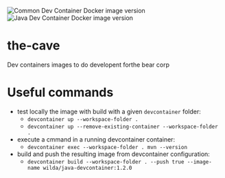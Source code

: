 ![Common Dev Container Docker image version](https://img.shields.io/docker/v/wilda/common-devcontainer/0.0.2?sort=date&arch=arm64&style=social&logo=docker&label=common-devcontainer) &nbsp; &nbsp;
![Java Dev Container Docker image version](https://img.shields.io/docker/v/wilda/java-devcontainer/1.2.0?sort=date&arch=arm64&style=social&logo=docker&label=java-devcontainer)

# the-cave
Dev containers images to do developent forthe bear corp

# Useful commands

- test locally the image with build with a given `devcontainer` folder:
   - `devcontainer up --workspace-folder .` 
   - `devcontainer up --remove-existing-container --workspace-folder .`
- execute a cmmand in a running devcontainer container:
   - `devcontainer exec --workspace-folder . mvn --version`
- build and push the resulting image from devcontainer configuration:
   - `devcontainer build --workspace-folder . --push true --image-name wilda/java-devcontainer:1.2.0`